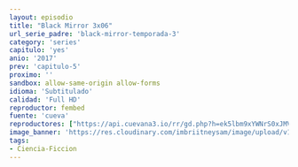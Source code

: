 ```yaml
---
layout: episodio
title: "Black Mirror 3x06"
url_serie_padre: 'black-mirror-temporada-3'
category: 'series'
capitulo: 'yes'
anio: '2017'
prev: 'capitulo-5'
proximo: ''
sandbox: allow-same-origin allow-forms
idioma: 'Subtitulado'
calidad: 'Full HD'
reproductor: fembed
fuente: 'cueva'
reproductores: ["https://api.cuevana3.io/rr/gd.php?h=ek5lbm9xYWNrS0xJMVp5b21KREk0dFBLbjVkaHhkRGdrOG1jbnBpUnhhS1YyNWFzakxYWTZiakVaS3VqcTdhbHlzV01oS2JHcktDNG1vR3JpOHZWM0syU3FadVkyUT09"]
image_banner: 'https://res.cloudinary.com/imbriitneysam/image/upload/v1547402294/black-3-banner-min.jpg'
tags:
- Ciencia-Ficcion
---
```












